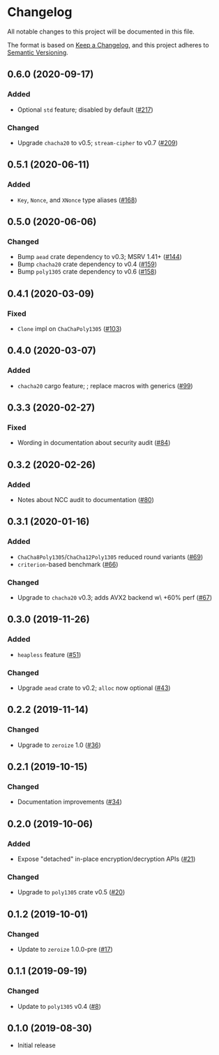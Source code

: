 # Changelog
All notable changes to this project will be documented in this file.

The format is based on [Keep a Changelog](https://keepachangelog.com/en/1.0.0/),
and this project adheres to [Semantic Versioning](https://semver.org/spec/v2.0.0.html).

## 0.6.0 (2020-09-17)
### Added
- Optional `std` feature; disabled by default ([#217])

### Changed
- Upgrade `chacha20` to v0.5; `stream-cipher` to v0.7 ([#209])

[#217]: https://github.com/RustCrypto/AEADs/pull/217
[#209]: https://github.com/RustCrypto/AEADs/pull/209

## 0.5.1 (2020-06-11)
### Added
- `Key`, `Nonce`, and `XNonce` type aliases ([#168])

[#168]: https://github.com/RustCrypto/AEADs/pull/168

## 0.5.0 (2020-06-06)
### Changed
- Bump `aead` crate dependency to v0.3; MSRV 1.41+ ([#144])
- Bump `chacha20` crate dependency to v0.4 ([#159])
- Bump `poly1305` crate dependency to v0.6 ([#158])

[#159]: https://github.com/RustCrypto/AEADs/pull/159
[#158]: https://github.com/RustCrypto/AEADs/pull/158
[#144]: https://github.com/RustCrypto/AEADs/pull/144

## 0.4.1 (2020-03-09)
### Fixed
- `Clone` impl on `ChaChaPoly1305` ([#103])

[#103]: https://github.com/RustCrypto/AEADs/pull/103

## 0.4.0 (2020-03-07)
### Added
- `chacha20` cargo feature; ; replace macros with generics ([#99])

[#99]: https://github.com/RustCrypto/AEADs/pull/99

## 0.3.3 (2020-02-27)
### Fixed
- Wording in documentation about security audit ([#84])

[#84]: https://github.com/RustCrypto/AEADs/pull/84

## 0.3.2 (2020-02-26)
### Added
- Notes about NCC audit to documentation ([#80])

[#80]: https://github.com/RustCrypto/AEADs/pull/80

## 0.3.1 (2020-01-16)
### Added
- `ChaCha8Poly1305`/`ChaCha12Poly1305` reduced round variants ([#69])
- `criterion`-based benchmark ([#66])

### Changed
- Upgrade to `chacha20` v0.3; adds AVX2 backend w\ +60% perf ([#67])

[#66]: https://github.com/RustCrypto/AEADs/pull/66
[#67]: https://github.com/RustCrypto/AEADs/pull/67
[#69]: https://github.com/RustCrypto/AEADs/pull/69

## 0.3.0 (2019-11-26)
### Added
- `heapless` feature ([#51])

### Changed
- Upgrade `aead` crate to v0.2; `alloc` now optional ([#43])

[#51]: https://github.com/RustCrypto/AEADs/pull/51
[#43]: https://github.com/RustCrypto/AEADs/pull/43

## 0.2.2 (2019-11-14)
### Changed
- Upgrade to `zeroize` 1.0 ([#36])

[#36]: https://github.com/RustCrypto/AEADs/pull/36

## 0.2.1 (2019-10-15)
### Changed
- Documentation improvements ([#34])

[#34]: https://github.com/RustCrypto/AEADs/pull/34

## 0.2.0 (2019-10-06)
### Added
- Expose "detached" in-place encryption/decryption APIs ([#21])

### Changed
- Upgrade to `poly1305` crate v0.5 ([#20])

[#21]: https://github.com/RustCrypto/AEADs/pull/21
[#20]: https://github.com/RustCrypto/AEADs/pull/20

## 0.1.2 (2019-10-01)
### Changed
- Update to `zeroize` 1.0.0-pre ([#17])

[#17]: https://github.com/RustCrypto/AEADs/pull/17

## 0.1.1 (2019-09-19)
### Changed
- Update to `poly1305` v0.4 ([#8])

[#8]: https://github.com/RustCrypto/AEADs/pull/8

## 0.1.0 (2019-08-30)

- Initial release
